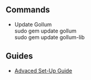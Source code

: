 ## Commands
* Update Gollum  
sudo gem update gollum  
sudo gem update gollum-lib  

## Guides
* [Advaced Set-Up Guide](https://projects.davidplanella.org/open-source/gollum-wiki-installation)
